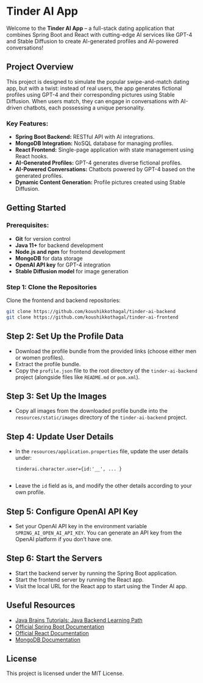 # Tinder AI App

Welcome to the **Tinder AI App** – a full-stack dating application that combines Spring Boot and React with cutting-edge AI services like GPT-4 and Stable Diffusion to create AI-generated profiles and AI-powered conversations!

## Project Overview

This project is designed to simulate the popular swipe-and-match dating app, but with a twist: instead of real users, the app generates fictional profiles using GPT-4 and their corresponding pictures using Stable Diffusion. When users match, they can engage in conversations with AI-driven chatbots, each possessing a unique personality.

### Key Features:
- **Spring Boot Backend:** RESTful API with AI integrations.
- **MongoDB Integration:** NoSQL database for managing profiles.
- **React Frontend:** Single-page application with state management using React hooks.
- **AI-Generated Profiles:** GPT-4 generates diverse fictional profiles.
- **AI-Powered Conversations:** Chatbots powered by GPT-4 based on the generated profiles.
- **Dynamic Content Generation:** Profile pictures created using Stable Diffusion.

## Getting Started

### Prerequisites:
- **Git** for version control
- **Java 11+** for backend development
- **Node.js and npm** for frontend development
- **MongoDB** for data storage
- **OpenAI API key** for GPT-4 integration
- **Stable Diffusion model** for image generation

### Step 1: Clone the Repositories
Clone the frontend and backend repositories:
```bash
git clone https://github.com/koushikkothagal/tinder-ai-backend
git clone https://github.com/koushikkothagal/tinder-ai-frontend
```

## Step 2: Set Up the Profile Data
- Download the profile bundle from the provided links (choose either men or women profiles).
- Extract the profile bundle.
- Copy the `profile.json` file to the root directory of the `tinder-ai-backend` project (alongside files like `README.md` or `pom.xml`).

## Step 3: Set Up the Images
- Copy all images from the downloaded profile bundle into the `resources/static/images` directory of the `tinder-ai-backend` project.

## Step 4: Update User Details
- In the `resources/application.properties` file, update the user details under:
  ```properties
  tinderai.character.user={id:'__', ... }


- Leave the `id` field as is, and modify the other details according to your own profile.

## Step 5: Configure OpenAI API Key
- Set your OpenAI API key in the environment variable `SPRING_AI_OPEN_AI_API_KEY`. You can generate an API key from the OpenAI platform if you don’t have one.

## Step 6: Start the Servers
- Start the backend server by running the Spring Boot application.
- Start the frontend server by running the React app.
- Visit the local URL for the React app to start using the Tinder AI app.

## Useful Resources
- [Java Brains Tutorials: Java Backend Learning Path](https://www.javabrains.io/pages/complete-java-backend-learning-path)
- [Official Spring Boot Documentation](https://spring.io/projects/spring-boot)
- [Official React Documentation](https://reactjs.org/)
- [MongoDB Documentation](https://www.mongodb.com/)

## License
This project is licensed under the MIT License.
